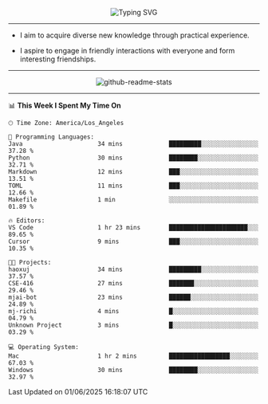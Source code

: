 <p align="center">
  <img src="https://readme-typing-svg.demolab.com?font=Fira+Code&weight=500&size=32&duration=2500&pause=1600&center=true&vCenter=true&random=false&width=1024&height=64&lines=Hi+there+%F0%9F%91%8B;I'm+delighted+you+could+make+it+here+%F0%9F%8E%89;I'm+Harry%2C+a+college+student+still+finding+my+way" alt="Typing SVG" />
</p>


---


- I aim to acquire diverse new knowledge through practical experience.

- I aspire to engage in friendly interactions with everyone and form interesting friendships.


---


<p align="center">
  <img src="https://github-readme-stats.vercel.app/api?username=Harry-Jing&show_icons=true" alt="github-readme-stats"/>
</p>


---

<!--START_SECTION:waka-->
📊 **This Week I Spent My Time On** 

```text
🕑︎ Time Zone: America/Los_Angeles

💬 Programming Languages: 
Java                     34 mins             █████████░░░░░░░░░░░░░░░░   37.28 % 
Python                   30 mins             ████████░░░░░░░░░░░░░░░░░   32.71 % 
Markdown                 12 mins             ███░░░░░░░░░░░░░░░░░░░░░░   13.51 % 
TOML                     11 mins             ███░░░░░░░░░░░░░░░░░░░░░░   12.66 % 
Makefile                 1 min               ░░░░░░░░░░░░░░░░░░░░░░░░░   01.89 % 

🔥 Editors: 
VS Code                  1 hr 23 mins        ██████████████████████░░░   89.65 % 
Cursor                   9 mins              ███░░░░░░░░░░░░░░░░░░░░░░   10.35 % 

🐱‍💻 Projects: 
haoxuj                   34 mins             █████████░░░░░░░░░░░░░░░░   37.57 % 
CSE-416                  27 mins             ███████░░░░░░░░░░░░░░░░░░   29.46 % 
mjai-bot                 23 mins             ██████░░░░░░░░░░░░░░░░░░░   24.89 % 
mj-richi                 4 mins              █░░░░░░░░░░░░░░░░░░░░░░░░   04.79 % 
Unknown Project          3 mins              █░░░░░░░░░░░░░░░░░░░░░░░░   03.29 % 

💻 Operating System: 
Mac                      1 hr 2 mins         █████████████████░░░░░░░░   67.03 % 
Windows                  30 mins             ████████░░░░░░░░░░░░░░░░░   32.97 % 
```


 Last Updated on 01/06/2025 16:18:07 UTC
<!--END_SECTION:waka-->

